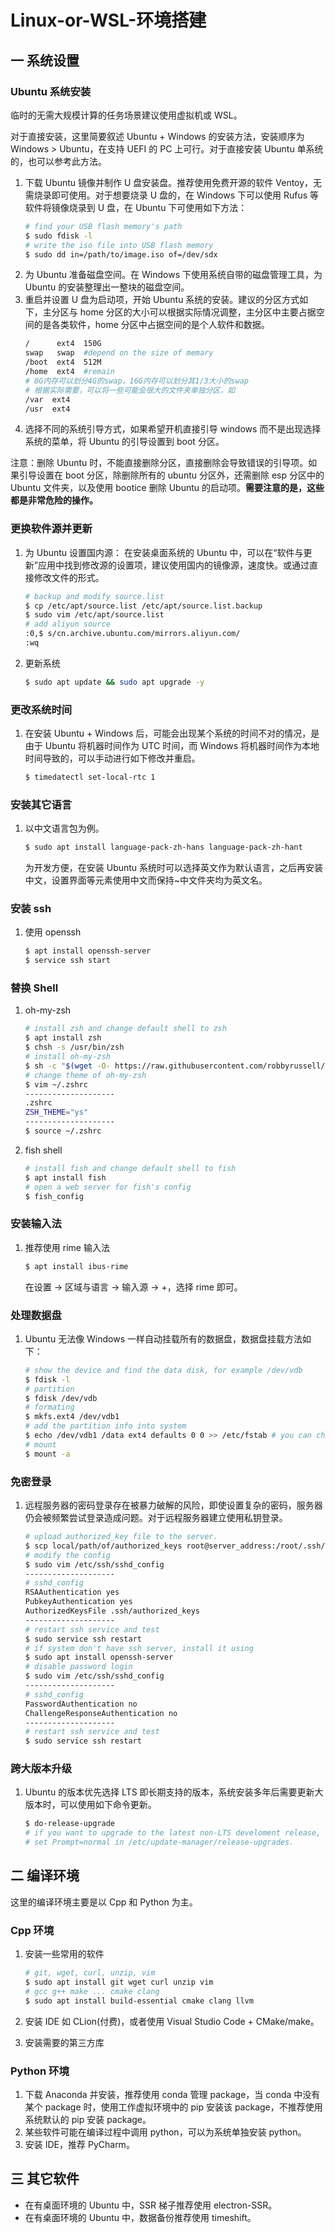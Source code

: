 # Linux-or-WSL-环境搭建

## 一 系统设置

### Ubuntu 系统安装

临时的无需大规模计算的任务场景建议使用虚拟机或 WSL。

对于直接安装，这里简要叙述 Ubuntu + Windows 的安装方法，安装顺序为 Windows > Ubuntu，在支持 UEFI 的 PC 上可行。对于直接安装 Ubuntu 单系统的，也可以参考此方法。

1. 下载 Ubuntu 镜像并制作 U 盘安装盘。推荐使用免费开源的软件 Ventoy，无需烧录即可使用。对于想要烧录 U 盘的，在 Windows 下可以使用 Rufus 等软件将镜像烧录到 U 盘，在 Ubuntu 下可使用如下方法：
   ```bash
   # find your USB flash memory's path
   $ sudo fdisk -l
   # write the iso file into USB flash memory
   $ sudo dd in=/path/to/image.iso of=/dev/sdx
   ```
2. 为 Ubuntu 准备磁盘空间。在 Windows 下使用系统自带的磁盘管理工具，为 Ubuntu 的安装整理出一整块的磁盘空间。
3. 重启并设置 U 盘为启动项，开始 Ubuntu 系统的安装。建议的分区方式如下，主分区与 home 分区的大小可以根据实际情况调整，主分区中主要占据空间的是各类软件，home 分区中占据空间的是个人软件和数据。
   ```bash
   /      ext4  150G
   swap   swap  #depend on the size of memary
   /boot  ext4  512M
   /home  ext4  #remain
   # 8G内存可以划分4G的swap，16G内存可以划分其1/3大小的swap
   # 根据实际需要，可以将一些可能会很大的文件夹单独分区，如
   /var  ext4
   /usr  ext4
   ```
4. 选择不同的系统引导方式，如果希望开机直接引导 windows 而不是出现选择系统的菜单，将 Ubuntu 的引导设置到 boot 分区。

注意：删除 Ubuntu 时，不能直接删除分区，直接删除会导致错误的引导项。如果引导设置在 boot 分区，除删除所有的 ubuntu 分区外，还需删除 esp 分区中的 Ubuntu 文件夹，以及使用 bootice 删除 Ubuntu 的启动项。**需要注意的是，这些都是非常危险的操作。**

### 更换软件源并更新

1. 为 Ubuntu 设置国内源：
   在安装桌面系统的 Ubuntu 中，可以在“软件与更新”应用中找到修改源的设置项，建议使用国内的镜像源，速度快。或通过直接修改文件的形式。
   ```bash
   # backup and modify source.list
   $ cp /etc/apt/source.list /etc/apt/source.list.backup
   $ sudo vim /etc/apt/source.list
   # add aliyun source
   :0,$ s/cn.archive.ubuntu.com/mirrors.aliyun.com/
   :wq
   ```
2. 更新系统
   ```bash
   $ sudo apt update && sudo apt upgrade -y
   ```

### 更改系统时间

1. 在安装 Ubuntu + Windows 后，可能会出现某个系统的时间不对的情况，是由于 Ubuntu 将机器时间作为 UTC 时间，而 Windows 将机器时间作为本地时间导致的，可以手动进行如下修改并重启。
   ```bash
   $ timedatectl set-local-rtc 1
   ```

### 安装其它语言

1. 以中文语言包为例。
   ```bash
   $ sudo apt install language-pack-zh-hans language-pack-zh-hant
   ```
   为开发方便，在安装 Ubuntu 系统时可以选择英文作为默认语言，之后再安装中文，设置界面等元素使用中文而保持~中文件夹均为英文名。

### 安装 ssh

1. 使用 openssh
   ```bash
   $ apt install openssh-server
   $ service ssh start
   ```

### 替换 Shell

1. oh-my-zsh

   ```bash
   # install zsh and change default shell to zsh
   $ apt install zsh
   $ chsh -s /usr/bin/zsh
   # install oh-my-zsh
   $ sh -c "$(wget -O- https://raw.githubusercontent.com/robbyrussell/oh-my-zsh/master/tools/install.sh)"
   # change theme of oh-my-zsh
   $ vim ~/.zshrc
   --------------------
   .zshrc
   ZSH_THEME="ys"
   --------------------
   $ source ~/.zshrc
   ```

2. fish shell
   ```bash
   # install fish and change default shell to fish
   $ apt install fish
   # open a web server for fish's config
   $ fish_config
   ```

### 安装输入法

1. 推荐使用 rime 输入法
   ```bash
   $ apt install ibus-rime
   ```
   在设置 -> 区域与语言 -> 输入源 -> +，选择 rime 即可。

### 处理数据盘

1. Ubuntu 无法像 Windows 一样自动挂载所有的数据盘，数据盘挂载方法如下：
   ```bash
   # show the device and find the data disk, for example /dev/vdb
   $ fdisk -l
   # partition
   $ fdisk /dev/vdb
   # formating
   $ mkfs.ext4 /dev/vdb1
   # add the partition info into system
   $ echo /dev/vdb1 /data ext4 defaults 0 0 >> /etc/fstab # you can change /data to other file such like /mnt
   # mount
   $ mount -a
   ```

### 免密登录

1. 远程服务器的密码登录存在被暴力破解的风险，即使设置复杂的密码，服务器仍会被频繁尝试登录造成问题。对于远程服务器建立使用私钥登录。
   ```bash
   # upload authorized_key file to the server.
   $ scp local/path/of/authorized_keys root@server_address:/root/.ssh/
   # modify the config
   $ sudo vim /etc/ssh/sshd_config
   --------------------
   # sshd_config
   RSAAuthentication yes
   PubkeyAuthentication yes
   AuthorizedKeysFile .ssh/authorized_keys
   --------------------
   # restart ssh service and test
   $ sudo service ssh restart
   # if system don't have ssh server, install it using
   $ sudo apt install openssh-server
   # disable password login
   $ sudo vim /etc/ssh/sshd_config
   --------------------
   # sshd_config
   PasswordAuthentication no
   ChallengeResponseAuthentication no
   --------------------
   # restart ssh service and test
   $ sudo service ssh restart
   ```

### 跨大版本升级

1. Ubuntu 的版本优先选择 LTS 即长期支持的版本，系统安装多年后需要更新大版本时，可以使用如下命令更新。
   ```bash
   $ do-release-upgrade
   # if you want to upgrade to the latest non-LTS develoment release,
   # set Prompt=normal in /etc/update-manager/release-upgrades.
   ```

## 二 编译环境

这里的编译环境主要是以 Cpp 和 Python 为主。

### Cpp 环境

1. 安装一些常用的软件

   ```bash
   # git, wget, curl, unzip, vim
   $ sudo apt install git wget curl unzip vim
   # gcc g++ make ... cmake clang
   $ sudo apt install build-essential cmake clang llvm
   ```

2. 安装 IDE 如 CLion(付费)，或者使用 Visual Studio Code + CMake/make。
3. 安装需要的第三方库

### Python 环境

1. 下载 Anaconda 并安装，推荐使用 conda 管理 package，当 conda 中没有某个 package 时，使用工作虚拟环境中的 pip 安装该 package，不推荐使用系统默认的 pip 安装 package。
2. 某些软件可能在编译过程中调用 python，可以为系统单独安装 python。
3. 安装 IDE，推荐 PyCharm。

## 三 其它软件

- 在有桌面环境的 Ubuntu 中，SSR 梯子推荐使用 electron-SSR。
- 在有桌面环境的 Ubuntu 中，数据备份推荐使用 timeshift。
